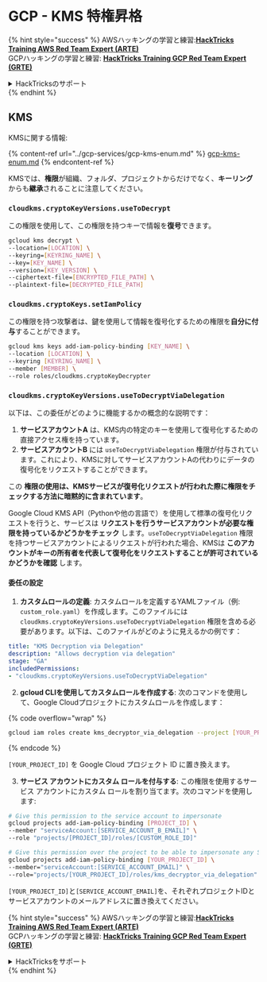 # GCP - KMS 特権昇格

{% hint style="success" %}
AWSハッキングの学習と練習:<img src="/.gitbook/assets/image.png" alt="" data-size="line">[**HackTricks Training AWS Red Team Expert (ARTE)**](https://training.hacktricks.xyz/courses/arte)<img src="/.gitbook/assets/image.png" alt="" data-size="line">\
GCPハッキングの学習と練習: <img src="/.gitbook/assets/image (2).png" alt="" data-size="line">[**HackTricks Training GCP Red Team Expert (GRTE)**<img src="/.gitbook/assets/image (2).png" alt="" data-size="line">](https://training.hacktricks.xyz/courses/grte)

<details>

<summary>HackTricksのサポート</summary>

* [**サブスクリプションプラン**](https://github.com/sponsors/carlospolop)をチェック！
* 💬 [**Discordグループ**](https://discord.gg/hRep4RUj7f)または[**telegramグループ**](https://t.me/peass)に**参加**するか、**Twitter** 🐦 [**@hacktricks\_live**](https://twitter.com/hacktricks\_live)**をフォロー**してください。
* **HackTricks**と**HackTricks Cloud**のgithubリポジトリにPRを提出して**ハッキングトリックを共有**してください。

</details>
{% endhint %}

## KMS

KMSに関する情報:

{% content-ref url="../gcp-services/gcp-kms-enum.md" %}
[gcp-kms-enum.md](../gcp-services/gcp-kms-enum.md)
{% endcontent-ref %}

KMSでは、**権限**が組織、フォルダ、プロジェクトからだけでなく、**キーリング**からも**継承**されることに注意してください。

### `cloudkms.cryptoKeyVersions.useToDecrypt`

この権限を使用して、この権限を持つキーで情報を**復号**できます。
```bash
gcloud kms decrypt \
--location=[LOCATION] \
--keyring=[KEYRING_NAME] \
--key=[KEY_NAME] \
--version=[KEY_VERSION] \
--ciphertext-file=[ENCRYPTED_FILE_PATH] \
--plaintext-file=[DECRYPTED_FILE_PATH]
```
### `cloudkms.cryptoKeys.setIamPolicy`

この権限を持つ攻撃者は、鍵を使用して情報を復号化するための権限を**自分に付与**することができます。
```bash
gcloud kms keys add-iam-policy-binding [KEY_NAME] \
--location [LOCATION] \
--keyring [KEYRING_NAME] \
--member [MEMBER] \
--role roles/cloudkms.cryptoKeyDecrypter
```
### `cloudkms.cryptoKeyVersions.useToDecryptViaDelegation`

以下は、この委任がどのように機能するかの概念的な説明です：

1. **サービスアカウントA** は、KMS内の特定のキーを使用して復号化するための直接アクセス権を持っています。
2. **サービスアカウントB** には `useToDecryptViaDelegation` 権限が付与されています。これにより、KMSに対してサービスアカウントAの代わりにデータの復号化をリクエストすることができます。

この **権限の使用は、KMSサービスが復号化リクエストが行われた際に権限をチェックする方法に暗黙的に含まれています**。

Google Cloud KMS API（Pythonや他の言語で）を使用して標準の復号化リクエストを行うと、サービスは **リクエストを行うサービスアカウントが必要な権限を持っているかどうかをチェック** します。`useToDecryptViaDelegation` 権限を持つサービスアカウントによるリクエストが行われた場合、KMSは **このアカウントがキーの所有者を代表して復号化をリクエストすることが許可されているかどうかを確認** します。

#### 委任の設定

1. **カスタムロールの定義**: カスタムロールを定義するYAMLファイル（例: `custom_role.yaml`）を作成します。このファイルには `cloudkms.cryptoKeyVersions.useToDecryptViaDelegation` 権限を含める必要があります。以下は、このファイルがどのように見えるかの例です：
```yaml
title: "KMS Decryption via Delegation"
description: "Allows decryption via delegation"
stage: "GA"
includedPermissions:
- "cloudkms.cryptoKeyVersions.useToDecryptViaDelegation"
```
2. **gcloud CLIを使用してカスタムロールを作成する**: 次のコマンドを使用して、Google Cloudプロジェクトにカスタムロールを作成します：

{% code overflow="wrap" %}
```bash
gcloud iam roles create kms_decryptor_via_delegation --project [YOUR_PROJECT_ID] --file custom_role.yaml
```
{% endcode %}

`[YOUR_PROJECT_ID]` を Google Cloud プロジェクト ID に置き換えます。

3. **サービス アカウントにカスタム ロールを付与する**: この権限を使用するサービス アカウントにカスタム ロールを割り当てます。次のコマンドを使用します:
```bash
# Give this permission to the service account to impersonate
gcloud projects add-iam-policy-binding [PROJECT_ID] \
--member "serviceAccount:[SERVICE_ACCOUNT_B_EMAIL]" \
--role "projects/[PROJECT_ID]/roles/[CUSTOM_ROLE_ID]"

# Give this permission over the project to be able to impersonate any SA
gcloud projects add-iam-policy-binding [YOUR_PROJECT_ID] \
--member="serviceAccount:[SERVICE_ACCOUNT_EMAIL]" \
--role="projects/[YOUR_PROJECT_ID]/roles/kms_decryptor_via_delegation"
```
`[YOUR_PROJECT_ID]`と`[SERVICE_ACCOUNT_EMAIL]`を、それぞれプロジェクトIDとサービスアカウントのメールアドレスに置き換えてください。

{% hint style="success" %}
AWSハッキングの学習と練習:<img src="/.gitbook/assets/image.png" alt="" data-size="line">[**HackTricks Training AWS Red Team Expert (ARTE)**](https://training.hacktricks.xyz/courses/arte)<img src="/.gitbook/assets/image.png" alt="" data-size="line">\
GCPハッキングの学習と練習: <img src="/.gitbook/assets/image (2).png" alt="" data-size="line">[**HackTricks Training GCP Red Team Expert (GRTE)**<img src="/.gitbook/assets/image (2).png" alt="" data-size="line">](https://training.hacktricks.xyz/courses/grte)

<details>

<summary>HackTricksをサポート</summary>

* [**購読プラン**](https://github.com/sponsors/carlospolop)をチェック！
* 💬 [**Discordグループ**](https://discord.gg/hRep4RUj7f)に参加するか、[**telegramグループ**](https://t.me/peass)に参加するか、**Twitter** 🐦 [**@hacktricks\_live**](https://twitter.com/hacktricks\_live)**をフォロー**してください。
* ハッキングトリックを共有するために、[**HackTricks**](https://github.com/carlospolop/hacktricks)と[**HackTricks Cloud**](https://github.com/carlospolop/hacktricks-cloud)のGitHubリポジトリにPRを提出してください。

</details>
{% endhint %}
